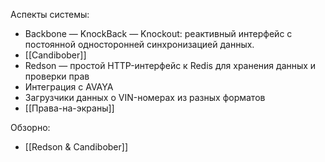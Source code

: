 Аспекты системы:

* Backbone — KnockBack — Knockout: реактивный интерфейс с постоянной односторонней синхронизацией данных.
* [[Candibober]]
* Redson — простой HTTP-интерфейс к Redis для хранения данных и проверки прав
* Интеграция с AVAYA
* Загрузчики данных о VIN-номерах из разных форматов
* [[Права-на-экраны]]

Обзорно:

* [[Redson & Candibober]]